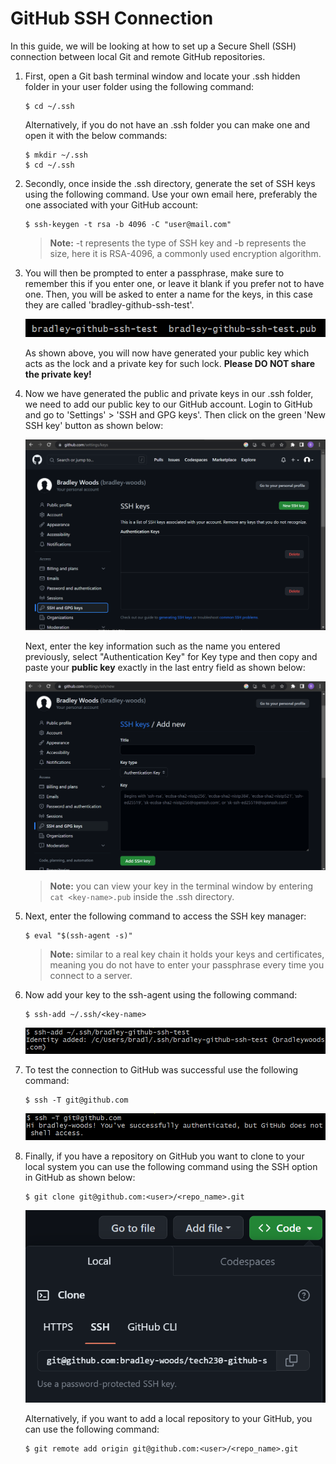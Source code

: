 # GitHub SSH Connection

In this guide, we will be looking at how to set up a Secure Shell (SSH) connection between local Git and remote GitHub repositories.

1. First, open a Git bash terminal window and locate your .ssh hidden folder in your user folder using the following command:

    ```console
    $ cd ~/.ssh
    ```

    Alternatively, if you do not have an .ssh folder you can make one and open it with the below commands:

    ```console
    $ mkdir ~/.ssh
    $ cd ~/.ssh
    ```

2. Secondly, once inside the .ssh directory, generate the set of SSH keys using the following command. Use your own email here, preferably the one associated with your GitHub account:

    ```console
    $ ssh-keygen -t rsa -b 4096 -C "user@mail.com"
    ```

    > **Note:** -t represents the type of SSH key and -b represents the size, here it is RSA-4096, a commonly used encryption algorithm.

3. You will then be prompted to enter a passphrase, make sure to remember this if you enter one, or leave it blank if you prefer not to have one. Then, you will be asked to enter a name for the keys, in this case they are called 'bradley-github-ssh-test'.

    ![SSH Keys](images/keys.png)

    As shown above, you will now have generated your public key which acts as the lock and a private key for such lock. **Please DO NOT share the private key!**

4. Now we have generated the public and private keys in our .ssh folder, we need to add our public key to our GitHub account. Login to GitHub and go to 'Settings' > 'SSH and GPG keys'. Then click on the green 'New SSH key' button as shown below:

    ![GitHub New SSH Key](images/github-ssh.png)

    Next, enter the key information such as the name you entered previously, select "Authentication Key" for Key type and then copy and paste your **public key** exactly in the last entry field as shown below:

    ![GitHub New SSH Key](images/github-ssh-add.png)

    > **Note:** you can view your key in the terminal window by entering `cat <key-name>.pub` inside the .ssh directory.

5. Next, enter the following command to access the SSH key manager:

    ```console
    $ eval "$(ssh-agent -s)"
    ```

    > **Note:** similar to a real key chain it holds your keys and certificates, meaning you do not have to enter your passphrase every time you connect to a server.

6. Now add your key to the ssh-agent using the following command:

    ```console
    $ ssh-add ~/.ssh/<key-name>
    ```

    ![GitHub New SSH Key](images/key-add.png)

7. To test the connection to GitHub was successful use the following command:

    ```console
    $ ssh -T git@github.com
    ```

    ![GitHub New SSH Key](images/git-ssh-success.png)

8. Finally, if you have a repository on GitHub you want to clone to your local system you can use the following command using the SSH option in GitHub as shown below:

    ```console
    $ git clone git@github.com:<user>/<repo_name>.git
    ```

    ![GitHub clone command](images/github-clone.png)

    Alternatively, if you want to add a local repository to your GitHub, you can use the following command:

    ```console
    $ git remote add origin git@github.com:<user>/<repo_name>.git
    ```
